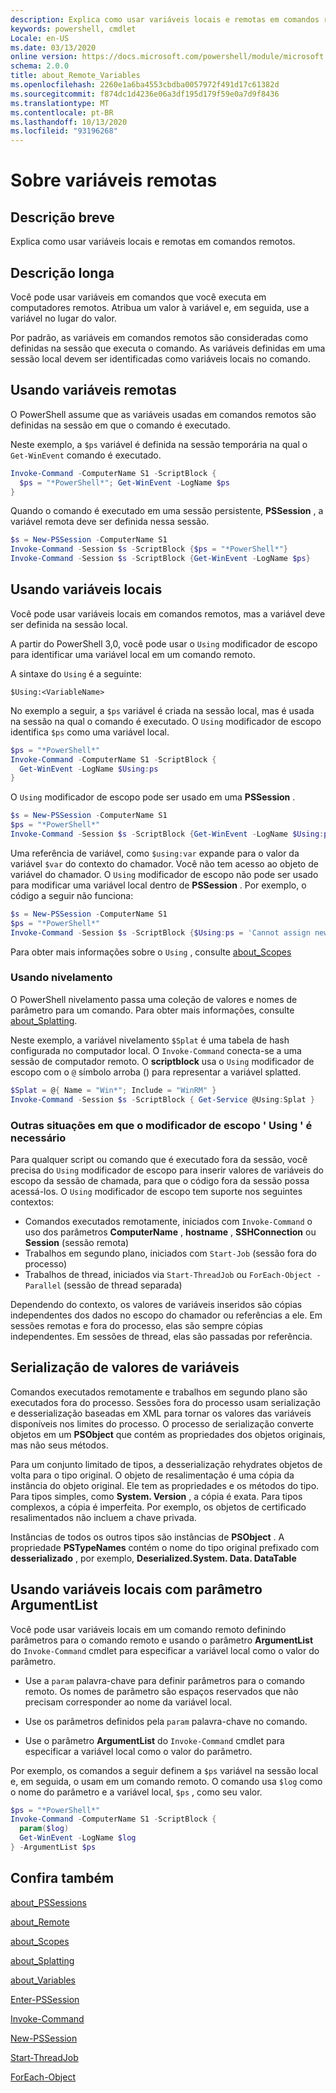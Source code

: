 ```yaml
---
description: Explica como usar variáveis locais e remotas em comandos remotos.
keywords: powershell, cmdlet
Locale: en-US
ms.date: 03/13/2020
online version: https://docs.microsoft.com/powershell/module/microsoft.powershell.core/about/about_remote_variables?view=powershell-7&WT.mc_id=ps-gethelp
schema: 2.0.0
title: about_Remote_Variables
ms.openlocfilehash: 2260e1a6ba4553cbdba0057972f491d17c61382d
ms.sourcegitcommit: f874dc1d4236e06a3df195d179f59e0a7d9f8436
ms.translationtype: MT
ms.contentlocale: pt-BR
ms.lasthandoff: 10/13/2020
ms.locfileid: "93196268"
---
```

# <a name="about-remote-variables"></a>Sobre variáveis remotas

## <a name="short-description"></a>Descrição breve

Explica como usar variáveis locais e remotas em comandos remotos.

## <a name="long-description"></a>Descrição longa

Você pode usar variáveis em comandos que você executa em computadores remotos. Atribua um valor à variável e, em seguida, use a variável no lugar do valor.

Por padrão, as variáveis em comandos remotos são consideradas como definidas na sessão que executa o comando. As variáveis definidas em uma sessão local devem ser identificadas como variáveis locais no comando.

## <a name="using-remote-variables"></a>Usando variáveis remotas

O PowerShell assume que as variáveis usadas em comandos remotos são definidas na sessão em que o comando é executado.

Neste exemplo, a `$ps` variável é definida na sessão temporária na qual o `Get-WinEvent` comando é executado.

```powershell
Invoke-Command -ComputerName S1 -ScriptBlock {
  $ps = "*PowerShell*"; Get-WinEvent -LogName $ps
}
```

Quando o comando é executado em uma sessão persistente, **PSSession** , a variável remota deve ser definida nessa sessão.

```powershell
$s = New-PSSession -ComputerName S1
Invoke-Command -Session $s -ScriptBlock {$ps = "*PowerShell*"}
Invoke-Command -Session $s -ScriptBlock {Get-WinEvent -LogName $ps}
```

## <a name="using-local-variables"></a>Usando variáveis locais

Você pode usar variáveis locais em comandos remotos, mas a variável deve ser definida na sessão local.

A partir do PowerShell 3,0, você pode usar o `Using` modificador de escopo para identificar uma variável local em um comando remoto.

A sintaxe do `Using` é a seguinte:

```
$Using:<VariableName>
```

No exemplo a seguir, a `$ps` variável é criada na sessão local, mas é usada na sessão na qual o comando é executado. O `Using` modificador de escopo identifica `$ps` como uma variável local.

```powershell
$ps = "*PowerShell*"
Invoke-Command -ComputerName S1 -ScriptBlock {
  Get-WinEvent -LogName $Using:ps
}
```

O `Using` modificador de escopo pode ser usado em uma **PSSession** .

```powershell
$s = New-PSSession -ComputerName S1
$ps = "*PowerShell*"
Invoke-Command -Session $s -ScriptBlock {Get-WinEvent -LogName $Using:ps}
```

Uma referência de variável, como `$using:var` expande para o valor da variável `$var` do contexto do chamador. Você não tem acesso ao objeto de variável do chamador.
O `Using` modificador de escopo não pode ser usado para modificar uma variável local dentro de **PSSession** . Por exemplo, o código a seguir não funciona:

```powershell
$s = New-PSSession -ComputerName S1
$ps = "*PowerShell*"
Invoke-Command -Session $s -ScriptBlock {$Using:ps = 'Cannot assign new value'}
```

Para obter mais informações sobre o `Using` , consulte [about_Scopes](./about_Scopes.md)

### <a name="using-splatting"></a>Usando nivelamento

O PowerShell nivelamento passa uma coleção de valores e nomes de parâmetro para um comando. Para obter mais informações, consulte [about_Splatting](about_Splatting.md).

Neste exemplo, a variável nivelamento `$Splat` é uma tabela de hash configurada no computador local. O `Invoke-Command` conecta-se a uma sessão de computador remoto. O **scriptblock** usa o `Using` modificador de escopo com o `@` símbolo arroba () para representar a variável splatted.

```powershell
$Splat = @{ Name = "Win*"; Include = "WinRM" }
Invoke-Command -Session $s -ScriptBlock { Get-Service @Using:Splat }
```

### <a name="other-situations-where-the-using-scope-modifier-is-needed"></a>Outras situações em que o modificador de escopo ' Using ' é necessário

Para qualquer script ou comando que é executado fora da sessão, você precisa do `Using` modificador de escopo para inserir valores de variáveis do escopo da sessão de chamada, para que o código fora da sessão possa acessá-los. O `Using` modificador de escopo tem suporte nos seguintes contextos:

- Comandos executados remotamente, iniciados com `Invoke-Command` o uso dos parâmetros **ComputerName** , **hostname** , **SSHConnection** ou **Session** (sessão remota)
- Trabalhos em segundo plano, iniciados com `Start-Job` (sessão fora do processo)
- Trabalhos de thread, iniciados via `Start-ThreadJob` ou `ForEach-Object -Parallel` (sessão de thread separada)

Dependendo do contexto, os valores de variáveis inseridos são cópias independentes dos dados no escopo do chamador ou referências a ele. Em sessões remotas e fora do processo, elas são sempre cópias independentes. Em sessões de thread, elas são passadas por referência.

## <a name="serialization-of-variable-values"></a>Serialização de valores de variáveis

Comandos executados remotamente e trabalhos em segundo plano são executados fora do processo.
Sessões fora do processo usam serialização e desserialização baseadas em XML para tornar os valores das variáveis disponíveis nos limites do processo. O processo de serialização converte objetos em um **PSObject** que contém as propriedades dos objetos originais, mas não seus métodos.

Para um conjunto limitado de tipos, a desserialização rehydrates objetos de volta para o tipo original. O objeto de resalimentação é uma cópia da instância do objeto original.
Ele tem as propriedades e os métodos do tipo. Para tipos simples, como **System. Version** , a cópia é exata. Para tipos complexos, a cópia é imperfeita. Por exemplo, os objetos de certificado resalimentados não incluem a chave privada.

Instâncias de todos os outros tipos são instâncias de **PSObject** . A propriedade **PSTypeNames** contém o nome do tipo original prefixado com **desserializado** , por exemplo, **Deserialized.System. Data. DataTable**

## <a name="using-local-variables-with-argumentlist-parameter"></a>Usando variáveis locais com parâmetro **ArgumentList**

Você pode usar variáveis locais em um comando remoto definindo parâmetros para o comando remoto e usando o parâmetro **ArgumentList** do `Invoke-Command` cmdlet para especificar a variável local como o valor do parâmetro.

- Use a `param` palavra-chave para definir parâmetros para o comando remoto. Os nomes de parâmetro são espaços reservados que não precisam corresponder ao nome da variável local.

- Use os parâmetros definidos pela `param` palavra-chave no comando.

- Use o parâmetro **ArgumentList** do `Invoke-Command` cmdlet para especificar a variável local como o valor do parâmetro.

Por exemplo, os comandos a seguir definem a `$ps` variável na sessão local e, em seguida, o usam em um comando remoto. O comando usa `$log` como o nome do parâmetro e a variável local, `$ps` , como seu valor.

```powershell
$ps = "*PowerShell*"
Invoke-Command -ComputerName S1 -ScriptBlock {
  param($log)
  Get-WinEvent -LogName $log
} -ArgumentList $ps
```

## <a name="see-also"></a>Confira também

[about_PSSessions](about_PSSessions.md)

[about_Remote](about_Remote.md)

[about_Scopes](about_Scopes.md)

[about_Splatting](about_Splatting.md)

[about_Variables](about_Variables.md)

[Enter-PSSession](xref:Microsoft.PowerShell.Core.Enter-PSSession)

[Invoke-Command](xref:Microsoft.PowerShell.Core.Invoke-Command)

[New-PSSession](xref:Microsoft.PowerShell.Core.New-PSSession)

[Start-ThreadJob](xref:ThreadJob.Start-ThreadJob)

[ForEach-Object](xref:Microsoft.PowerShell.Core.ForEach-Object)
